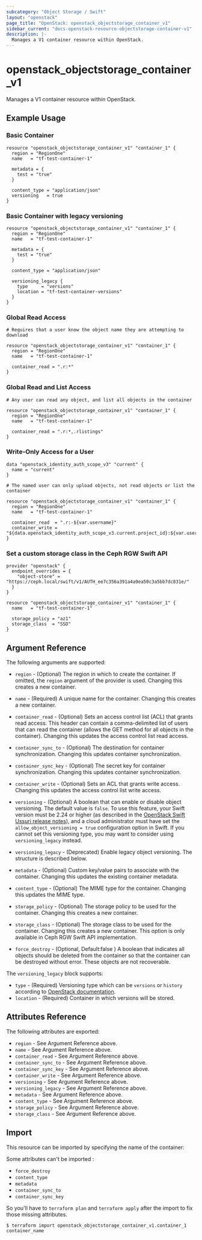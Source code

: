 ```yaml
---
subcategory: "Object Storage / Swift"
layout: "openstack"
page_title: "OpenStack: openstack_objectstorage_container_v1"
sidebar_current: "docs-openstack-resource-objectstorage-container-v1"
description: |-
  Manages a V1 container resource within OpenStack.
---
```


# openstack\_objectstorage\_container\_v1

Manages a V1 container resource within OpenStack.

## Example Usage

### Basic Container

```hcl
resource "openstack_objectstorage_container_v1" "container_1" {
  region = "RegionOne"
  name   = "tf-test-container-1"

  metadata = {
    test = "true"
  }

  content_type = "application/json"
  versioning   = true
}
```

### Basic Container with legacy versioning

```hcl
resource "openstack_objectstorage_container_v1" "container_1" {
  region = "RegionOne"
  name   = "tf-test-container-1"

  metadata = {
    test = "true"
  }

  content_type = "application/json"

  versioning_legacy {
    type     = "versions"
    location = "tf-test-container-versions"
  }
}
```

### Global Read Access

```hcl
# Requires that a user know the object name they are attempting to download

resource "openstack_objectstorage_container_v1" "container_1" {
  region = "RegionOne"
  name   = "tf-test-container-1"

  container_read = ".r:*"
}
```

### Global Read and List Access

```hcl
# Any user can read any object, and list all objects in the container

resource "openstack_objectstorage_container_v1" "container_1" {
  region = "RegionOne"
  name   = "tf-test-container-1"

  container_read = ".r:*,.rlistings"
}
```

### Write-Only Access for a User

```hcl
data "openstack_identity_auth_scope_v3" "current" {
  name = "current"
}

# The named user can only upload objects, not read objects or list the container

resource "openstack_objectstorage_container_v1" "container_1" {
  region = "RegionOne"
  name   = "tf-test-container-1"

  container_read  = ".r:-${var.username}"
  container_write = "${data.openstack_identity_auth_scope_v3.current.project_id}:${var.username}"
}
```

### Set a custom storage class in the Ceph RGW Swift API

```hcl
provider "openstack" {
  endpoint_overrides = {
    "object-store" = "https://ceph.local/swift/v1/AUTH_ee7c356a391a4a9ea50c3a5bb7dc831e/"
  }
}

resource "openstack_objectstorage_container_v1" "container_1" {
  name   = "tf-test-container-1"

  storage_policy = "az1"
  storage_class  = "SSD"
}
```

## Argument Reference

The following arguments are supported:

* `region` - (Optional) The region in which to create the container. If
  omitted, the `region` argument of the provider is used. Changing this creates
  a new container.

* `name` - (Required) A unique name for the container. Changing this creates a
  new container.

* `container_read` - (Optional) Sets an access control list (ACL) that grants
  read access. This header can contain a comma-delimited list of users that can
  read the container (allows the GET method for all objects in the container).
  Changing this updates the access control list read access.

* `container_sync_to` - (Optional) The destination for container
  synchronization. Changing this updates container synchronization.

* `container_sync_key` - (Optional) The secret key for container
  synchronization. Changing this updates container synchronization.

* `container_write` - (Optional) Sets an ACL that grants write access. Changing
  this updates the access control list write access.

* `versioning` - (Optional) A boolean that can enable or disable object
  versioning. The default value is `false`. To use this feature, your Swift
  version must be 2.24 or higher (as described in the [OpenStack Swift Ussuri
  release
  notes](https://docs.openstack.org/releasenotes/swift/ussuri.html#relnotes-2-24-0-stable-ussuri)),
  and a cloud administrator must have set the `allow_object_versioning = true`
  configuration option in Swift. If you cannot set this versioning type, you
  may want to consider using `versioning_legacy` instead.

* `versioning_legacy` - (Deprecated) Enable legacy object versioning. The
  structure is described below.

* `metadata` - (Optional) Custom key/value pairs to associate with the
  container. Changing this updates the existing container metadata.

* `content_type` - (Optional) The MIME type for the container. Changing this
  updates the MIME type.

* `storage_policy` - (Optional) The storage policy to be used for the
  container. Changing this creates a new container.

* `storage_class` - (Optional) The storage class to be used for the container.
  Changing this creates a new container. This option is only available in Ceph
  RGW Swift API implementation.

* `force_destroy` - (Optional, Default:false ) A boolean that indicates all
  objects should be deleted from the container so that the container can be
  destroyed without error. These objects are not recoverable.

The `versioning_legacy` block supports:

  * `type` - (Required) Versioning type which can be `versions` or `history`
    according to [OpenStack
    documentation](https://docs.openstack.org/swift/latest/api/object_versioning.html).
  * `location` - (Required) Container in which versions will be stored.


## Attributes Reference

The following attributes are exported:

* `region` - See Argument Reference above.
* `name` - See Argument Reference above.
* `container_read` - See Argument Reference above.
* `container_sync_to` - See Argument Reference above.
* `container_sync_key` - See Argument Reference above.
* `container_write` - See Argument Reference above.
* `versioning` - See Argument Reference above.
* `versioning_legacy` - See Argument Reference above.
* `metadata` - See Argument Reference above.
* `content_type` - See Argument Reference above.
* `storage_policy` - See Argument Reference above.
* `storage_class` - See Argument Reference above.

## Import

This resource can be imported by specifying the name of the container:

Some attributes can't be imported :
* `force_destroy`
* `content_type`
* `metadata`
* `container_sync_to`
* `container_sync_key`

So you'll have to `terraform plan` and `terraform apply` after the import to fix those missing attributes.

```
$ terraform import openstack_objectstorage_container_v1.container_1 container_name
```
